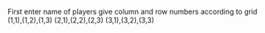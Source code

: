 First enter name of players 
give column and row numbers according to grid (1,1),(1,2),(1,3)
                                              (2,1),(2,2),(2,3)
                                              (3,1),(3,2),(3,3)
                                              
